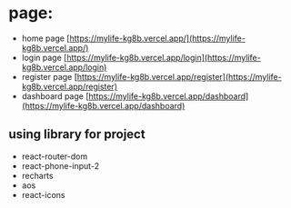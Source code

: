 # page:
 - home page [https://mylife-kg8b.vercel.app/](https://mylife-kg8b.vercel.app/)
 - login page [https://mylife-kg8b.vercel.app/login](https://mylife-kg8b.vercel.app/login)
 - register page [https://mylife-kg8b.vercel.app/register](https://mylife-kg8b.vercel.app/register)
 - dashboard page [https://mylife-kg8b.vercel.app/dashboard](https://mylife-kg8b.vercel.app/dashboard)




## using library for project
 - react-router-dom
 - react-phone-input-2
 - recharts
 - aos
 - react-icons